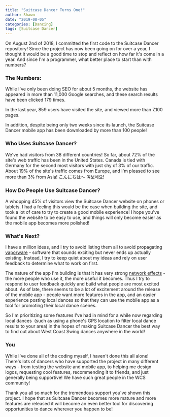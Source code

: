 ```yaml
---
title: "Suitcase Dancer Turns One!"
author: Shawn
date: "2019-08-05"
categories: [Dancing]
tags: [Suitcase Dancer]
---
```


On August 2nd of 2018, I committed the first code to the Suitcase Dancer repository! Since the project has now been going on for over a year, I thought it would be a good time to stop and reflect on how far it's come in a year. And since I'm a programmer, what better place to start than with numbers?

### The Numbers:

While I've only been doing SEO for about 5 months, the website has appeared in more than 11,000 Google searches, and these search results have been clicked 179 times.

In the last year, 859 users have visited the site, and viewed more than 7,100 pages.

In addition, despite being only two weeks since its launch, the Suitcase Dancer mobile app has been downloaded by more than 100 people!

### Who Uses Suitcase Dancer?

We've had visitors from 38 different countries! So far, about 72% of the site's web traffic has been in the United States. Canada is tied with Germany for the second most visitors with just shy of 3% of our traffic. About 19% of the site's traffic comes from Europe, and I'm pleased to see more than 3% from Asia! こんにちは〜 여보세요!

### How Do People Use Suitcase Dancer?

A whopping 45% of visitors view the Suitcase Dancer website on phones or tablets. I had a feeling this would be the case when building the site, and took a lot of care to try to create a good mobile experience! I hope you've found the website to be easy to use, and things will only become easier as the mobile app becomes more polished!

### What's Next?

I have a million ideas, and I try to avoid listing them all to avoid propagating [vaporware](https://en.wikipedia.org/wiki/Vaporware) - software that sounds exciting but never ends up actually existing. Instead, I try to keep quiet about my ideas and rely on user feedback to determine what to work on first.

The nature of the app I'm building is that it has very strong [network effects](https://en.wikipedia.org/wiki/Network_effect) - the more people who use it, the more useful it becomes. Thus I try to respond to user feedback quickly and build what people are most excited about. As of late, there seems to be a lot of excitement around the release of the mobile app - people want more features in the app, and an easier experience posting local dances so that they can use the mobile app as a tool for promoting their local dance scenes.

So I'm prioritizing some features I've had in mind for a while now regarding local dances  (such as using a phone's GPS location to filter local dance results to your area) in the hopes of making Suitcase Dancer the best way to find out about West Coast Swing dances anywhere in the world!

### You

While I've done all of the coding myself, I haven't done this all alone! There's lots of dancers who have supported the project in many different ways - from testing the website and mobile app, to helping me design logos, requesting cool features, recommending it to friends, and just generally being supportive! We have such great people in the WCS community!

Thank you all so much for the tremendous support you've shown this project. I hope that as Suitcase Dancer becomes more mature and more features are released it will become an even better tool for discovering opportunities to dance wherever you happen to be!
